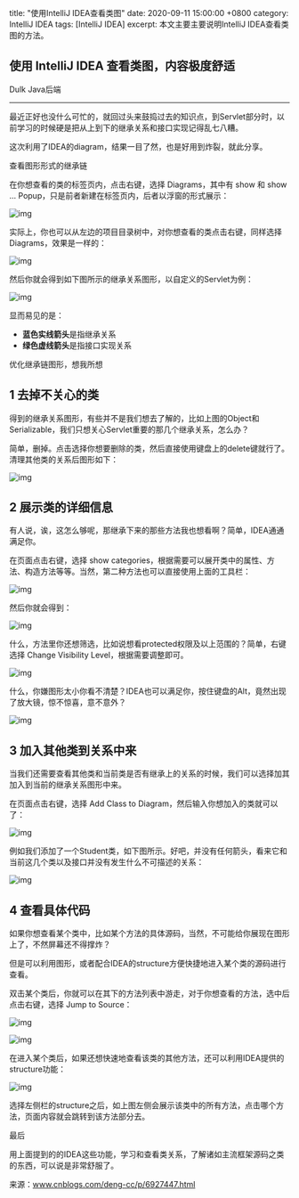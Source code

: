 title: "使用IntelliJ IDEA查看类图"
date: 2020-09-11 15:00:00 +0800
category: IntelliJ IDEA
tags: [IntelliJ IDEA]
excerpt: 本文主要主要说明IntelliJ IDEA查看类图的方法。

## 使用 IntelliJ IDEA 查看类图，内容极度舒适

Dulk Java后端  

------

最近正好也没什么可忙的，就回过头来鼓捣过去的知识点，到Servlet部分时，以前学习的时候硬是把从上到下的继承关系和接口实现记得乱七八糟。

这次利用了IDEA的diagram，结果一目了然，也是好用到炸裂，就此分享。

查看图形形式的继承链



在你想查看的类的标签页内，点击右键，选择 Diagrams，其中有 show 和 show ... Popup，只是前者新建在标签页内，后者以浮窗的形式展示：



![img](https://mmbiz.qpic.cn/mmbiz_png/y5HvXaQmpqklc745lMyNzPr9OvcHP8NjuF4bW1MJuehzs9hP4WP1F7qU1NAzX8M5LicK9jNcrwjDvublNrG9bAg/640?wx_fmt=png&wxfrom=5&wx_lazy=1&wx_co=1)

实际上，你也可以从左边的项目目录树中，对你想查看的类点击右键，同样选择Diagrams，效果是一样的：

![img](https://mmbiz.qpic.cn/mmbiz_png/y5HvXaQmpqklc745lMyNzPr9OvcHP8NjTzYNMoicFOLDBdZXo2lqXRAxxq9NQ5RhDjDb3icOLbxt9Ricq0iaTkExdA/640?wx_fmt=png&wxfrom=5&wx_lazy=1&wx_co=1)

然后你就会得到如下图所示的继承关系图形，以自定义的Servlet为例：

![img](https://mmbiz.qpic.cn/mmbiz_png/y5HvXaQmpqklc745lMyNzPr9OvcHP8Njw89znjO0iaoKG6Y2xBHwMPozubzHNVicVIv6e5JW0I0ebb6BicFzIa7bw/640?wx_fmt=png&wxfrom=5&wx_lazy=1&wx_co=1)

显而易见的是：

- **蓝色实线箭头**是指继承关系
- **绿色虚线箭头**是指接口实现关系

优化继承链图形，想我所想



## 1 去掉不关心的类

得到的继承关系图形，有些并不是我们想去了解的，比如上图的Object和Serializable，我们只想关心Servlet重要的那几个继承关系，怎么办？

简单，删掉。点击选择你想要删除的类，然后直接使用键盘上的delete键就行了。清理其他类的关系后图形如下：



![img](https://mmbiz.qpic.cn/mmbiz_png/y5HvXaQmpqklc745lMyNzPr9OvcHP8Nj8oxcSCPXjoqBVOHJcNwfNjnUK5sPt28y03MomcZF1BXEvPjwZIA3hQ/640?wx_fmt=png&wxfrom=5&wx_lazy=1&wx_co=1)

## 2 展示类的详细信息

有人说，诶，这怎么够呢，那继承下来的那些方法我也想看啊？简单，IDEA通通满足你。

在页面点击右键，选择 show categories，根据需要可以展开类中的属性、方法、构造方法等等。当然，第二种方法也可以直接使用上面的工具栏：



![img](https://mmbiz.qpic.cn/mmbiz_png/y5HvXaQmpqklc745lMyNzPr9OvcHP8NjwgoyDK1yiaibe96otHB7lx1TTLYERqiayKbmicF4HwRQneXuXIZNvCxbQA/640?wx_fmt=png&wxfrom=5&wx_lazy=1&wx_co=1)

然后你就会得到：



![img](https://mmbiz.qpic.cn/mmbiz_png/y5HvXaQmpqklc745lMyNzPr9OvcHP8NjdYD9LndCthibaYNbzGBblrXcStXPb6Nvygjl5klHnDjCDa4N52zR5Ww/640?wx_fmt=png&wxfrom=5&wx_lazy=1&wx_co=1)

什么，方法里你还想筛选，比如说想看protected权限及以上范围的？简单，右键选择 Change Visibility Level，根据需要调整即可。



![img](https://mmbiz.qpic.cn/mmbiz_png/y5HvXaQmpqklc745lMyNzPr9OvcHP8NjdYD9LndCthibaYNbzGBblrXcStXPb6Nvygjl5klHnDjCDa4N52zR5Ww/640?wx_fmt=png&wxfrom=5&wx_lazy=1&wx_co=1)

什么，你嫌图形太小你看不清楚？IDEA也可以满足你，按住键盘的Alt，竟然出现了放大镜，惊不惊喜，意不意外？



![img](https://mmbiz.qpic.cn/mmbiz_png/y5HvXaQmpqklc745lMyNzPr9OvcHP8NjibV0d8Fd6JRQA1hbVtzplVh4Ttic41A31MibYpIWBQkUDBhmBzOxJE5MA/640?wx_fmt=png&wxfrom=5&wx_lazy=1&wx_co=1)

## 3 加入其他类到关系中来

当我们还需要查看其他类和当前类是否有继承上的关系的时候，我们可以选择加其加入到当前的继承关系图形中来。

在页面点击右键，选择 Add Class to Diagram，然后输入你想加入的类就可以了：



![img](https://mmbiz.qpic.cn/mmbiz_png/y5HvXaQmpqklc745lMyNzPr9OvcHP8NjOfQ5DKaePR9XU27xQkQvPVEMRFG5Npns7GbPeOdvrkdap5Jk8oEyQA/640?wx_fmt=png&wxfrom=5&wx_lazy=1&wx_co=1)

例如我们添加了一个Student类，如下图所示。好吧，并没有任何箭头，看来它和当前这几个类以及接口并没有发生什么不可描述的关系：

![img](https://mmbiz.qpic.cn/mmbiz_png/y5HvXaQmpqklc745lMyNzPr9OvcHP8NjPke2gzoqLf4Dnic0jQx20tQdNmR24OZGk3BjRibaFBHIuykQdG6yxJeg/640?wx_fmt=png&wxfrom=5&wx_lazy=1&wx_co=1)

## 4 查看具体代码

如果你想查看某个类中，比如某个方法的具体源码，当然，不可能给你展现在图形上了，不然屏幕还不得撑炸？

但是可以利用图形，或者配合IDEA的structure方便快捷地进入某个类的源码进行查看。

双击某个类后，你就可以在其下的方法列表中游走，对于你想查看的方法，选中后点击右键，选择 Jump to Source：



![img](https://mmbiz.qpic.cn/mmbiz_png/y5HvXaQmpqklc745lMyNzPr9OvcHP8Nj9XFibLWcnaJSzAoYob1OO5LG548LchOiad0iaTRdFqIXImxXsqV0tnkWw/640?wx_fmt=png&wxfrom=5&wx_lazy=1&wx_co=1)

![img](https://mmbiz.qpic.cn/mmbiz_png/y5HvXaQmpqklc745lMyNzPr9OvcHP8NjsLkFI95w4Jmvvficf2tvC8nu3rmhnib4INvibiaLMf9IQ9jg6Am7ibZ8iaPQ/640?wx_fmt=png&wxfrom=5&wx_lazy=1&wx_co=1)

在进入某个类后，如果还想快速地查看该类的其他方法，还可以利用IDEA提供的structure功能：

![img](https://mmbiz.qpic.cn/mmbiz_png/y5HvXaQmpqklc745lMyNzPr9OvcHP8NjTnibsrv6M6ibmp3JuIxhUickjE5P1KjDNMdR6WB7fVRIf7hsmo8kicEsJA/640?wx_fmt=png&wxfrom=5&wx_lazy=1&wx_co=1)

选择左侧栏的structure之后，如上图左侧会展示该类中的所有方法，点击哪个方法，页面内容就会跳转到该方法部分去。



最后



用上面提到的的IDEA这些功能，学习和查看类关系，了解诸如主流框架源码之类的东西，可以说是非常舒服了。

来源：www.cnblogs.com/deng-cc/p/6927447.html
